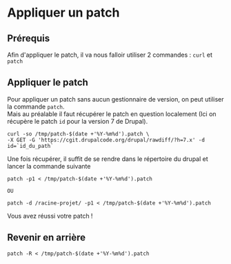 # Appliquer un patch

## Prérequis

Afin d'appliquer le patch, il va nous falloir utiliser 2 commandes : `curl` et `patch`

## Appliquer le patch

Pour appliquer un patch sans aucun gestionnaire de version, on peut utiliser la commande `patch`.  
Mais au préalable il faut récupérer le patch en question localement (Ici on récupère le patch `id` pour la version 7 de Drupal).

```
curl -so /tmp/patch-$(date +'%Y-%m%d').patch \ 
-X GET -G 'https://cgit.drupalcode.org/drupal/rawdiff/?h=7.x' -d id=`id_du_path`
```

Une fois récupérer, il suffit de se rendre dans le répertoire du drupal et lancer la commande suivante

```
patch -p1 < /tmp/patch-$(date +'%Y-%m%d').patch

OU

patch -d /racine-projet/ -p1 < /tmp/patch-$(date +'%Y-%m%d').patch
```

Vous avez réussi votre patch !

## Revenir en arrière

```
patch -R < /tmp/patch-$(date +'%Y-%m%d').patch
```
